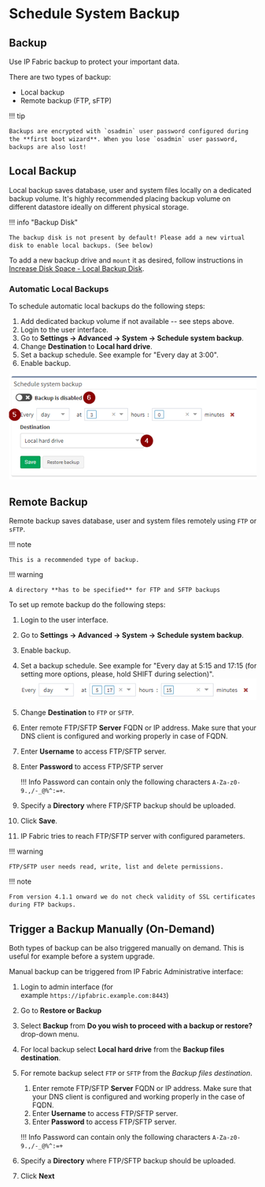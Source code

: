 # Schedule System Backup

## Backup

Use IP Fabric backup to protect your important data.

There are two types of backup:

-   Local backup
-   Remote backup (FTP, sFTP)

!!! tip

    Backups are encrypted with `osadmin` user password configured during the **first boot wizard**. When you lose `osadmin` user password, backups are also lost!

## Local Backup

Local backup saves database, user and system files locally on a dedicated backup volume. It's highly recommended placing backup volume on different datastore ideally on different physical storage.

!!! info "Backup Disk"

    The backup disk is not present by default! Please add a new virtual disk to enable local backups. (See below)

To add a new backup drive and `mount` it as desired, follow instructions in [Increase Disk Space - Local Backup Disk](../../../System_Administration/increase_disk_space.md#local-backup-disk).

### Automatic Local Backups

To schedule automatic local backups do the following steps:

1. Add dedicated backup volume if not available -- see steps above.
1. Login to the user interface.
1. Go to **Settings → Advanced → System → Schedule system backup**.
1. Change **Destination** to **Local hard drive**.
1. Set a backup schedule. See example for "Every day at 3:00".
1. Enable backup.

![Schedule local backup](system_backup/schedule_local_backup.png)

## Remote Backup

Remote backup saves database, user and system files remotely using `FTP` or `sFTP`.

!!! note

    This is a recommended type of backup.

!!! warning

    A directory **has to be specified** for FTP and SFTP backups

To set up remote backup do the following steps:

1. Login to the user interface.
1. Go to **Settings → Advanced → System → Schedule system backup**.
1. Enable backup.
1. Set a backup schedule. See example for "Every day at 5:15 and 17:15 (for setting more options, please, hold SHIFT during selection)".
    ![backup schedule](system_backup/backup_schedule.png)
1. Change **Destination** to `FTP` or `SFTP`.
1. Enter remote FTP/SFTP **Server** FQDN or IP address. Make sure that your DNS client is configured and working properly in case of FQDN.
1. Enter **Username** to access FTP/SFTP server.
1. Enter **Password** to access FTP/SFTP server

	!!! Info
		Password can contain only the following characters `A-Za-z0-9.,/-_@%^:=+`.

1. Specify a **Directory** where FTP/SFTP backup should be uploaded.
1. Click **Save**.
1. IP Fabric tries to reach FTP/SFTP server with configured parameters.

!!! warning

    FTP/SFTP user needs read, write, list and delete permissions.

!!! note

    From version 4.1.1 onward we do not check validity of SSL certificates during FTP backups.

## Trigger a Backup Manually (On-Demand)

Both types of backup can be also triggered manually on demand. This is useful for example before a system upgrade.

Manual backup can be triggered from IP Fabric Administrative interface:

1. Login to admin interface (for example `https://ipfabric.example.com:8443`)
1. Go to **Restore or Backup**
1. Select **Backup** from **Do you wish to proceed with a backup or restore?** drop-down menu.
1. For local backup select **Local hard drive** from the **Backup files destination**.
1. For remote backup select `FTP` or `SFTP` from the *Backup files destination*.
    1. Enter remote FTP/SFTP **Server** FQDN or IP address. Make sure that your DNS client is configured and working properly in the case of FQDN.
    1. Enter **Username** to access FTP/SFTP server.
    1. Enter **Password** to access FTP/SFTP server.

	!!! Info
	    Password can contain only the following characters `A-Za-z0-9.,/-_@%^:=+`

1. Specify a **Directory** where FTP/SFTP backup should be uploaded.
1. Click **Next**
